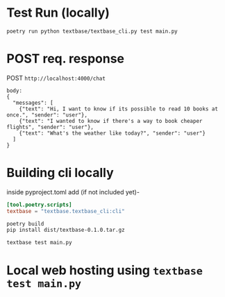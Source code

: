 # Test Run (locally) 
`poetry run python textbase/textbase_cli.py test main.py`

# POST req. response

POST `http://localhost:4000/chat`

```
body:
{
  "messages": [
    {"text": "Hi, I want to know if its possible to read 10 books at once.", "sender": "user"},
    {"text": "I wanted to know if there's a way to book cheaper flights", "sender": "user"},
    {"text": "What's the weather like today?", "sender": "user"}
  ]
}
```

# Building cli locally
inside pyproject.toml add (if not included yet)-
```toml
[tool.poetry.scripts]
textbase = "textbase.textbase_cli:cli"
```

```bash
poetry build
pip install dist/textbase-0.1.0.tar.gz
```

```bash
textbase test main.py
```

# Local web hosting using `textbase test main.py`
